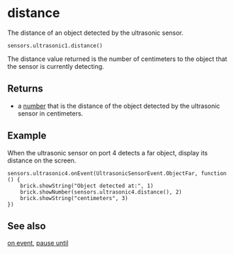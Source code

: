 # distance

The distance of an object detected by the ultrasonic sensor.

```sig
sensors.ultrasonic1.distance()
```

The distance value returned is the number of centimeters to the object that the sensor is currently detecting.

## Returns

* a [number](/types/number) that is the distance of the object detected by the ultrasonic sensor in centimeters.


## Example

When the ultrasonic sensor on port 4 detects a far object, display its distance on the screen.

```blocks
sensors.ultrasonic4.onEvent(UltrasonicSensorEvent.ObjectFar, function () {
    brick.showString("Object detected at:", 1)
    brick.showNumber(sensors.ultrasonic4.distance(), 2)
    brick.showString("centimeters", 3)
})
```

## See also

[on event](/reference/sensors/ultrasonic/on-event), [pause until](/reference/sensors/ultrasonic/pause-until)